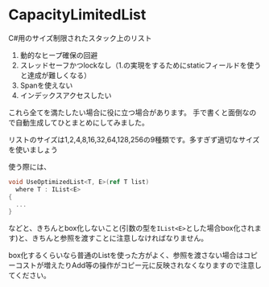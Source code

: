 # CapacityLimitedList
C#用のサイズ制限されたスタック上のリスト

1. 動的なヒープ確保の回避
2. スレッドセーフかつlockなし（1.の実現をするためにstaticフィールドを使うと達成が難しくなる）
3. Spanを使えない
4. インデックスアクセスしたい

これら全てを満たしたい場合に役に立つ場合があります。
手で書くと面倒なので自動生成してひとまとめにしてみました。

リストのサイズは1,2,4,8,16,32,64,128,256の9種類です。多すぎず適切なサイズを使いましょう

使う際には、
```C#
void UseOptimizedList<T, E>(ref T list)
  where T : IList<E>
{
  ...
}
```
などと、きちんとbox化しないこと(引数の型を`IList<E>`とした場合box化されます)と、きちんと参照を渡すことに注意しなければなりません。

box化するくらいなら普通のListを使った方がよく、参照を渡さない場合はコピーコストが増えたりAdd等の操作がコピー元に反映されなくなりますので注意してください。
